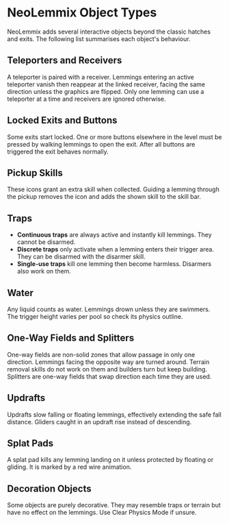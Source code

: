 # NeoLemmix Object Types

NeoLemmix adds several interactive objects beyond the classic hatches and exits. The following list summarises each object's behaviour.

## Teleporters and Receivers
A teleporter is paired with a receiver. Lemmings entering an active teleporter vanish then reappear at the linked receiver, facing the same direction unless the graphics are flipped. Only one lemming can use a teleporter at a time and receivers are ignored otherwise.

## Locked Exits and Buttons
Some exits start locked. One or more buttons elsewhere in the level must be pressed by walking lemmings to open the exit. After all buttons are triggered the exit behaves normally.

## Pickup Skills
These icons grant an extra skill when collected. Guiding a lemming through the pickup removes the icon and adds the shown skill to the skill bar.

## Traps
- **Continuous traps** are always active and instantly kill lemmings. They cannot be disarmed.
- **Discrete traps** only activate when a lemming enters their trigger area. They can be disarmed with the disarmer skill.
- **Single-use traps** kill one lemming then become harmless. Disarmers also work on them.

## Water
Any liquid counts as water. Lemmings drown unless they are swimmers. The trigger height varies per pool so check its physics outline.

## One-Way Fields and Splitters
One-way fields are non-solid zones that allow passage in only one direction. Lemmings facing the opposite way are turned around. Terrain removal skills do not work on them and builders turn but keep building. Splitters are one-way fields that swap direction each time they are used.

## Updrafts
Updrafts slow falling or floating lemmings, effectively extending the safe fall distance. Gliders caught in an updraft rise instead of descending.

## Splat Pads
A splat pad kills any lemming landing on it unless protected by floating or gliding. It is marked by a red wire animation.

## Decoration Objects
Some objects are purely decorative. They may resemble traps or terrain but have no effect on the lemmings. Use Clear Physics Mode if unsure.
